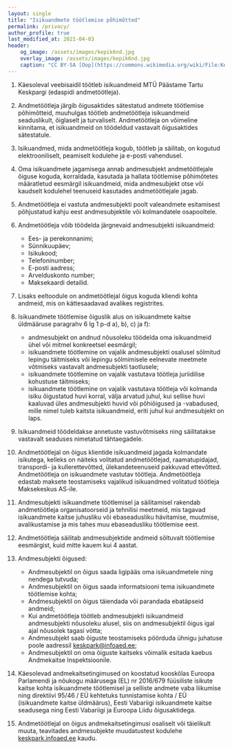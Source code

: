 ```yaml
---
layout: single
title: "Isikuandmete töötlemise põhimõtted"
permalink: /privacy/
author_profile: true
last_modified_at: 2021-04-03
header:
    og_image: /assets/images/kepik6nd.jpg
    overlay_image: /assets/images/kepik6nd.jpg
    caption: "CC BY-SA [Oop](https://commons.wikimedia.org/wiki/File:Kepik%C3%B5ndijad_Tartu_linna_tervisep%C3%A4eval_maskoti_juhtimisel_Keskpargis,_22._september_2012.jpg%20)"
---
```


1. Käesoleval veebisaidil töötleb isikuandmeid MTÜ Päästame Tartu Keskpargi (edaspidi andmetöötleja).

2. Andmetöötleja järgib õigusaktides sätestatud andmete töötlemise põhimõtteid, muuhulgas töötleb andmetöötleja isikuandmeid seaduslikult, õiglaselt ja turvaliselt. Andmetöötleja on võimeline kinnitama, et isikuandmeid on töödeldud vastavalt õigusaktides sätestatule.

3. Isikuandmed, mida andmetöötleja kogub, töötleb ja säilitab, on kogutud elektrooniliselt, peamiselt kodulehe ja e-posti vahendusel.

4. Oma isikuandmete jagamisega annab andmesubjekt andmetöötlejale õiguse koguda, korraldada, kasutada ja hallata töötlemise põhimõtetes määratletud eesmärgil isikuandmeid, mida andmesubjekt otse või kaudselt kodulehel teenuseid kasutades andmetöötlejale jagab.

5. Andmetöötleja ei vastuta andmesubjekti poolt valeandmete esitamisest põhjustatud kahju eest andmesubjektile või kolmandatele osapooltele.

6. Andmetöötleja võib töödelda järgnevaid andmesubjekti isikuandmeid:
   
   * Ees- ja perekonnanimi;
   * Sünnikuupäev;
   * Isikukood;
   * Telefoninumber;
   * E-posti aadress;
   * Arvelduskonto number;
   * Maksekaardi detailid.
   
7. Lisaks eeltoodule on andmetöötlejal õigus koguda kliendi kohta andmeid, mis on kättesaadavad avalikes registrites.

8. Isikuandmete töötlemise õiguslik alus on isikuandmete kaitse üldmääruse paragrahv 6 lg 1 p-d a), b), c) ja f):

   * andmesubjekt on andnud nõusoleku töödelda oma isikuandmeid ühel või mitmel konkreetsel eesmärgil;
   * isikuandmete töötlemine on vajalik andmesubjekti osalusel sõlmitud lepingu täitmiseks või lepingu sõlmimisele eelnevate meetmete võtmiseks vastavalt andmesubjekti taotlusele;
   * isikuandmete töötlemine on vajalik vastutava töötleja juriidilise kohustuse täitmiseks;
   * isikuandmete töötlemine on vajalik vastutava töötleja või kolmanda isiku õigustatud huvi korral, välja arvatud juhul, kui sellise huvi kaaluvad üles andmesubjekti huvid või põhiõigused ja -vabadused, mille nimel tuleb kaitsta isikuandmeid, eriti juhul kui andmesubjekt on laps.
   
9. Isikuandmeid töödeldakse annetuste vastuvõtmiseks ning säilitatakse vastavalt seaduses nimetatud tähtaegadele.

10. Andmetöötlejal on õigus klientide isikuandmeid jagada kolmandate isikutega, kelleks on näiteks volitatud andmetöötlejad, raamatupidajad, transpordi- ja kullerettevõtted, ülekandeteenuseid pakkuvad ettevõtted. Andmetöötleja on isikuandmete vastutav töötleja. Andmetöötleja edastab maksete teostamiseks vajalikud isikuandmed volitatud töötleja Maksekeskus AS-ile.

11. Andmesubjekti isikuandmete töötlemisel ja säilitamisel rakendab andmetöötleja organisatoorseid ja tehnilisi meetmeid, mis tagavad isikuandmete kaitse juhusliku või ebaseadusliku hävitamise, muutmise, avalikustamise ja mis tahes muu ebaseadusliku töötlemise eest.

12. Andmetöötleja säilitab andmesubjektide andmeid sõltuvalt töötlemise eesmärgist, kuid mitte kauem kui 4 aastat.

13. Andmesubjekti õigused:
    
    * Andmesubjektil on õigus saada ligipääs oma isikuandmetele ning nendega tutvuda;
    * Andmesubjektil on õigus saada informatsiooni tema isikuandmete töötlemise kohta;
    * Andmesubjektil on õigus täiendada või parandada ebatäpseid andmeid;
    * Kui andmetöötleja töötleb andmesubjekti isikuandmeid andmesubjekti nõusoleku alusel, siis on andmesubjektil õigus igal ajal nõusolek tagasi võtta;
    * Andmesubjekt saab õiguste teostamiseks pöörduda ühnigu juhatuse poole aadressil [keskpark@infoaed.ee](mailto:keskpark@infoaed.ee);
    * Andmesubjektil on oma õiguste kaitseks võimalik esitada kaebus Andmekaitse Inspektsioonile.
    
14. Käesolevad andmekaitsetingimused on koostatud kooskõlas Euroopa Parlamendi ja nõukogu määrusega (EL) nr 2016/679 füüsiliste isikute kaitse kohta isikuandmete töötlemisel ja selliste andmete vaba liikumise ning direktiivi 95/46 / EÜ kehtetuks tunnistamise kohta / EÜ (isikuandmete kaitse üldmäärus), Eesti Vabariigi isikuandmete kaitse seadusega ning Eesti Vabariigi ja Euroopa Liidu õigusaktidega.

15. Andmetöötlejal on õigus andmekaitsetingimusi osaliselt või täielikult muuta, teavitades andmesubjekte muudatustest kodulehe [keskpark.infoaed.ee](/) kaudu.
